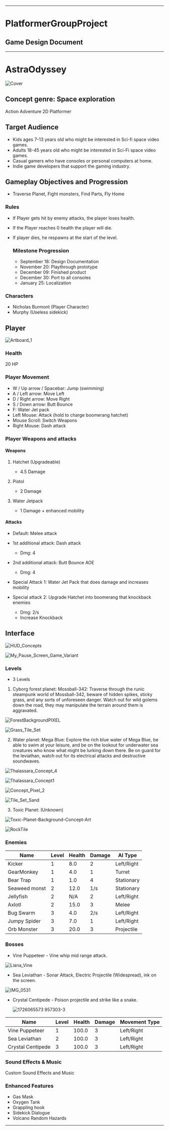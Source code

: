 _______

# PlatformerGroupProject

## Game Design Document

------

# AstraOdyssey

![Cover](https://cdn.discordapp.com/attachments/1277630249831497739/1288565187460202588/pixel_Main_Sreen.png?ex=66fb9419&is=66fa4299&hm=4f85dd480da5786249984e7aa0eeba48d2d823be258b54361acfc230ee6b0621&)


## Concept genre: Space exploration

Action Adventure 2D Platformer

## Target Audience

- Kids ages 7-13 years old who might be interested in Sci-fi space video games.
- Adults 18-45 years old who might be interested in Sci-Fi space video games.
- Casual gamers who have consoles or personal computers at home.
- Indie game developers that support the gaming industry.

## Gameplay Objectives and Progression

- Traverse Planet, Fight monsters, Find Parts, Fly Home

### Rules

- If Player gets hit by enemy attacks, the player loses health.
- If the Player reaches 0 health the player will die.
- If player dies, he respawns at the start of the level.

  ### Milestone Progression
  - September 18: Design Documentation
  - November 20: Playthrough prototype
  - December 09: Finished product
  - December 30: Port to all consoles
  - January 25: Localization

  
### Characters

- Nicholas Burmont (Player Character)
- Murphy (Useless sidekick)

## Player

![Artboard_1](https://github.com/user-attachments/assets/b70d905f-4a9d-4f67-a505-227228b54f86)


### Health

20 HP


### Player Movement

- W / Up arrow / Spacebar: Jump (swimming)
- A / Left arrow: Move Left
- D / Right arrow: Move Right
- S / Down arrow: Butt Bounce
- F: Water Jet pack
- Left Mouse: Attack (hold to charge boomerang hatchet)
- Mouse Scroll: Switch Weapons
- Right Mouse: Dash attack

### Player Weapons and attacks


#### Weapons

1. Hatchet (Upgradeable)
   - 4.5 Damage

2. Pistol
   - 2 Damage

3. Water Jetpack
   - 1 Damage + enhanced mobility

#### Attacks

- Default: Melee attack

- 1st additional attack: Dash attack
  - Dmg: 4

- 2nd additional attack: Butt Bounce AOE
  - Dmg: 4

- Special Attack 1: Water Jet Pack that does damage and increases mobility

- Special attack 2: Upgrade Hatchet into boomerang that knockback enemies
  - Dmg: 2/s
  - Increase Knockback


## Interface

![HUD_Concepts](https://github.com/user-attachments/assets/11cd273d-b040-4361-9353-c3621a0983d7)


![My_Pause_Screen_Game_Variant](https://github.com/user-attachments/assets/0304b475-0689-4376-9b16-79563ea2fd8b)


### Levels 

- 3 Levels
 
 

 1. Cyborg forest planet: Mossball-342:
    Traverse through the runic steampunk world of Mossball-342, beware of hidden spikes, sticky grass, and any sorts of unforeseen danger.
    Watch out for wild golems down the road, they may manipulate the terrain around them is aggravated.

![ForestBackgroundPIXEL](https://github.com/user-attachments/assets/ed0cf7e5-789f-4bc9-84b6-78ca7e6ffba6)

![Grass_Tile_Set](https://github.com/user-attachments/assets/d201536b-248c-4de9-88ea-bc4d1c65b013)
   
 2. Water planet: Mega Blue:
   Explore the rich blue water of Mega Blue, be able to swim at your leisure, and be on the lookout for underwater sea creatures who know what might be lurking down there.
   Be on guard for the leviathan, watch out for its electrical attacks and destructive soundwaves.

![Thalassara_Concept_4](https://github.com/user-attachments/assets/871d5c65-047d-43bd-9d73-fcb1d34f8ff4)

![Thalassara_Concept1](https://github.com/user-attachments/assets/63168c9d-e4a1-4630-b9d9-d4137846b939)

![Concept_Pixel_2](https://github.com/user-attachments/assets/d2db4706-9dce-4374-9717-3f96c4d015a9)

![Tile_Set_Sand](https://github.com/user-attachments/assets/12f15c73-9569-4533-bb92-0f4f2d0fd976)

 
 3. Toxic Planet: (Unknown)

![Toxic-Planet-Background-Concept-Art](https://github.com/user-attachments/assets/cea2f89d-6816-4886-8376-6279d15a5002)



![RockTile](https://github.com/user-attachments/assets/f24e2e40-f39a-4052-a415-cb765e3262c2)

















### Enemies



| Name           | Level | Health | Damage | AI Type       |
|----------------|-------|--------|--------|---------------|
| Kicker         | 1     | 8.0    | 2      | Left/Right    |
| GearMonkey     | 1     | 4.0    | 1      | Turret        |
| Bear Trap      | 1     | 1.0    | 4      | Stationary    |
| Seaweed monst  | 2     | 12.0   | 1/s    | Stationary    |
| Jellyfish      | 2     | N/A    | 2      | Left/Right    |
| Axlotl         | 2     | 15.0   | 3      | Melee         |
| Bug Swarm      | 3     | 4.0    | 2/s    | Left/Right    |
| Jumpy Spider   | 3     | 7.0    | 1      | Left/Right    |
| Orb Monster    | 3     | 20.0   | 3      | Projectile    |





### Bosses

- Vine Puppeteer - Vine whip mid range attack.

![Liana_Vine](https://github.com/user-attachments/assets/70d5478e-95e7-479d-af81-6f66e844853e)


- Sea Leviathan - Sonar Attack, Electric Projectile (Widespread), ink on the screen.

![IMG_0531](https://github.com/user-attachments/assets/aa423ce0-b5b4-44cf-8a19-8a890ba31ea2)


- Crystal Centipede - Poison projectile and strike like a snake.

  ![1726065573 957303-3](https://github.com/user-attachments/assets/cc9cf7df-d09f-4573-ac71-15204072a594)



| Name              | Level | Health | Damage | Movement Type |
|-------------------|-------|--------|--------|---------------|
| Vine Puppeteer    | 1     | 100.0  | 3      | Left/Right    |
| Sea Leviathan     | 2     | 100.0  | 3      | Left/Right    |
| Crystal Centipede | 3     | 100.0  | 3      | Left/Right    |


### Sound Effects & Music
Custom Sound Effects and Music


### Enhanced Features

- Gas Mask
- Oxygen Tank
- Grappling hook
- Sidekick Dialogue
- Volcano Random Hazards



______
